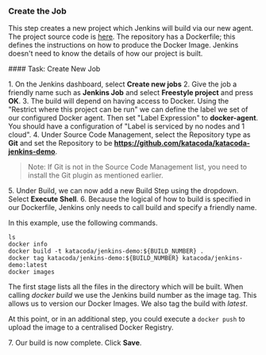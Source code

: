 ### Create the Job

This step creates a new project which Jenkins will build via our new agent. The project source code is [here](https://github.com/katacoda/katacoda-jenkins-demo). The repository has a Dockerfile; this defines the instructions on how to produce the Docker Image. Jenkins doesn't need to know the details of how our project is built.

#### Task: Create New Job

1\. On the Jenkins dashboard, select **Create new jobs**
2\. Give the job a friendly name such as **Jenkins Job** and select **Freestyle project** and press **OK**.
3\. The build will depend on having access to Docker. Using the "Restrict where this project can be run" we can define the label we set of our configured Docker agent. Then set "Label Expression" to **docker-agent**. You should have a configuration of "Label is serviced by no nodes and 1 cloud".
4\. Under Source Code Management, select the Repository type as **Git** and set the Repository to be **https://github.com/katacoda/katacoda-jenkins-demo**.

>Note: If Git is not in the Source Code Management list, you need to install the Git plugin as mentioned earlier.

5\. Under Build, we can now add a new Build Step using the dropdown. Select **Execute Shell**.
6\. Because the logical of how to build is specified in our Dockerfile, Jenkins only needs to call build and specify a friendly name.

In this example, use the following commands.

```
ls
docker info
docker build -t katacoda/jenkins-demo:${BUILD_NUMBER} .
docker tag katacoda/jenkins-demo:${BUILD_NUMBER} katacoda/jenkins-demo:latest
docker images
```

The first stage lists all the files in the directory which will be built. When calling _docker build_ we use the Jenkins build number as the image tag. This allows us to version our Docker Images. We also tag the build with _latest_.

At this point, or in an additional step, you could execute a `docker push` to upload the image to a centralised Docker Registry.

7\. Our build is now complete. Click **Save**.
